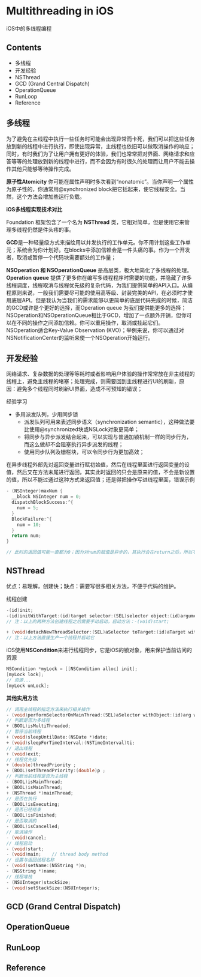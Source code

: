 # Multithreading in iOS
iOS中的多线程编程

## Contents

- 多线程
- 开发经验
- NSThread
- GCD (Grand Central Dispatch)
- OperationQueue
- RunLoop
- Reference

## 多线程

为了避免在主线程中执行一些任务时可能会出现异常而卡死，我们可以把这些任务放到新的线程中进行执行，即使出现异常，主线程也依旧可以做取消操作的响应；同时，有时我们为了让用户拥有更好的体验，我们也常常把对界面、网络请求和应答等等的处理放到新的线程中进行，而不会因为有时很久的处理而让用户不能去操作其他只能够等待操作完成。

**原子性Atomicity**
你可能在属性声明时多次看到“nonatomic”。当你声明一个属性为原子性的，你通常用@synchronized block把它括起来，使它线程安全。当然，这个方法会增加些运行负载。

**iOS多线程实现技术对比**

Foundation 框架包含了一个名为 **NSThread** 类，它相对简单，但是使用它来管理多线程仍然是件头疼的事。

**GCD**是一种轻量级方式来描绘用以并发执行的工作单元。你不用计划这些工作单元；系统会为你计划好。在blocks中添加信赖会是一件头痛的事。作为一个开发者，取消或暂停一个代码块需要额处的工作量；

**NSOperation 和 NSOperationQueue** 是高层类，极大地简化了多线程的处理。**Operation queue** 提供了更多你在编写多线程程序时需要的功能，并隐藏了许多线程调度，线程取消与线程优先级的复杂代码，为我们提供简单的API入口。从编程原则来说，一般我们需要尽可能的使用高等级、封装完美的API，在必须时才使用底层API。但是我认为当我们的需求能够以更简单的底层代码完成的时候，简洁的GCD或许是个更好的选择，而Operation queue 为我们提供能更多的选择；NSOperation和NSOperationQueue相比于GCD，增加了一点额外开销，但你可以在不同的操作之间添加信赖。你可以重用操作，取消或挂起它们。NSOperation适合Key-Value Observation (KVO)；举例来说，你可以通过对NSNotificationCenter的监听来使一个NSOperation开始运行。

## 开发经验

网络请求、复杂数据的处理等等耗时或者影响用户体验的操作常常放在非主线程的线程上，避免主线程的堵塞；处理完成，则需要回到主线程进行UI的刷新，原因：避免多个线程同时刷新UI界面，造成不可预知的错误；

经验学习

- 多用派发队列，少用同步锁
  - 派发队列可用来表述同步语义（synchronization semantic），这种做法要比使用@synchronized块或NSLock对象更简单；
  - 将同步与异步派发结合起来，可以实现与普通加锁机制一样的同步行为，而这么做却不会阻塞执行异步派发的线程；
  - 使用同步队列及栅栏块，可以令同步行为更加高效；

在异步线程外部先对返回变量进行赋初始值，然后在线程里面进行返回变量的设值，然后又在方法末尾进行返回，其实此时返回的只会是原来的值，不会是新设置的值，所以不能过通过这种方式来返回值；还是得把操作写进线程里面，错误示例

```objective-c
- (NSInteger)maxNum {
  __block NSInteger num = 0;
  dispatchBlockSuccess:^{
    num = 5;
  }
  BlockFailure:^{
    num = 10;
  }
  return num;
}

// 此时的返回值可能一直都为0；因为对num的赋值是异步的，其执行会在return之后，所以不能通过这种方式进行返回值设置，更不能直接在Block里面进行返回；
```

## NSThread

优点：易理解，创建快；缺点：需要写很多相关方法，不便于代码的维护。

线程创建

```objective-c
-(id)init;
-(id)initWithTarget:(id)target selector:(SEL)selector object:(id)argument;
// 注：以上的两种方法创建线程之后需要手动启动，启动方法：-(void)start;

+ (void)detachNewThreadSelector:(SEL)aSelector toTarget:(id)aTarget withObject:(id)anArgument;
// 注：以上方法直接生产一个线程并启动它
```

iOS使用**NSCondition**来进行线程同步，它是iOS的锁对象，用来保护当前访问的资源

```objective-c
NSCondition *myLock = [[NSCondition alloc] init];
[myLock lock];
// 资源...
[myLock unLock];
```

**其他实用方法**

```objective-c
// 调用主线程的指定方法来执行相关操作
- (void)performSelectorOnMainThread:(SEL)aSelector withObject:(id)arg waitUntilDone:(BOOL)wait;
// 判断是否为多线程
+ (BOOL)isMultiThreaded;
// 暂停当前线程
+ (void)sleepUntilDate:(NSDate *)date;
+ (void)sleepForTimeInterval:(NSTimeInterval)ti;
// 退出线程
+ (void)exit;
// 线程优先级
+ (double)threadPriority ;
+ (BOOL)setThreadPriority:(double)p ;
// 判断当前线程是否为主线程
- (BOOL)isMainThread;
+ (BOOL)isMainThread;
+ (NSThread *)mainThread;
// 是否在执行
- (BOOL)isExecuting;
// 是否已经结束
- (BOOL)isFinished;
// 是否取消的
- (BOOL)isCancelled;
// 取消操作
- (void)cancel;
// 线程启动
- (void)start;
- (void)main;    // thread body method
// 设置与返回线程名称
- (void)setName:(NSString *)n;
- (NSString *)name;
// 线程堆栈
- (NSUInteger)stackSize;
- (void)setStackSize:(NSUInteger)s;
```

## GCD (Grand Central Dispatch)



## OperationQueue



## RunLoop



## Reference